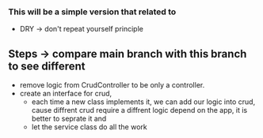 ### This will be a simple version that related to 

- DRY -> don't repeat yourself principle

## Steps -> compare main branch with this branch to see different
- remove logic from CrudController to be only a controller.
- create an interface for crud, 
  - each time a new class implements it, we can add our logic into crud, cause diffrent crud require a diffrent logic depend on the app, it is better to seprate it and
  - let the service class do all the work 




